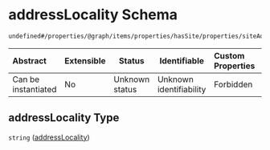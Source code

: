 # addressLocality Schema

```txt
undefined#/properties/@graph/items/properties/hasSite/properties/siteAddress/properties/addressLocality
```




| Abstract            | Extensible | Status         | Identifiable            | Custom Properties | Additional Properties | Access Restrictions | Defined In                                                                      |
| :------------------ | ---------- | -------------- | ----------------------- | :---------------- | --------------------- | ------------------- | ------------------------------------------------------------------------------- |
| Can be instantiated | No         | Unknown status | Unknown identifiability | Forbidden         | Allowed               | none                | [ndl-isil.schema.json\*](../../out/ndl-isil.schema.json "open original schema") |

## addressLocality Type

`string` ([addressLocality](ndl-isil-properties-json-ld-graph-organization-properties-hassite-properties-siteaddress-properties-addresslocality.md))

